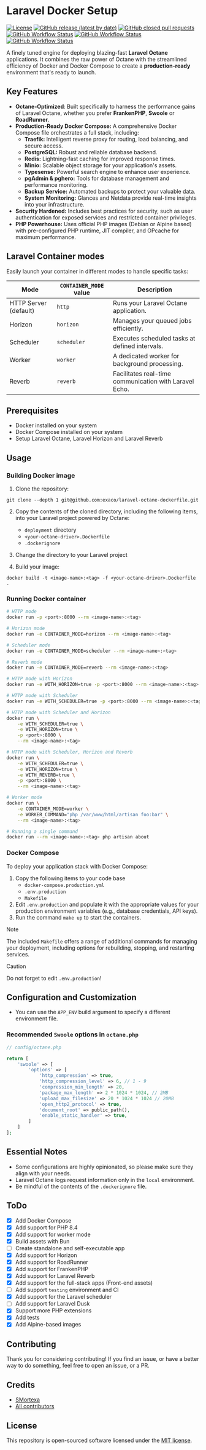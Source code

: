# Laravel Docker Setup
<a href="/LICENSE"><img alt="License" src="https://img.shields.io/github/license/exaco/laravel-octane-dockerfile"></a>
<a href="https://github.com/exaco/laravel-octane-dockerfile/releases"><img alt="GitHub release (latest by date)" src="https://img.shields.io/github/v/release/exaco/laravel-octane-dockerfile"></a>
<a href="https://github.com/exaco/laravel-octane-dockerfile/pulls"><img alt="GitHub closed pull requests" src="https://img.shields.io/github/issues-pr-closed/exaco/laravel-octane-dockerfile"></a>
<a href="https://github.com/exaco/laravel-octane-dockerfile/actions/workflows/tests.yml"><img alt="GitHub Workflow Status" src="https://github.com/exaco/laravel-octane-dockerfile/actions/workflows/roadrunner-test.yml/badge.svg"></a>
<a href="https://github.com/exaco/laravel-octane-dockerfile/actions/workflows/tests.yml"><img alt="GitHub Workflow Status" src="https://github.com/exaco/laravel-octane-dockerfile/actions/workflows/swoole-test.yml/badge.svg"></a>
<a href="https://github.com/exaco/laravel-octane-dockerfile/actions/workflows/tests.yml"><img alt="GitHub Workflow Status" src="https://github.com/exaco/laravel-octane-dockerfile/actions/workflows/frankenphp-test.yml/badge.svg"></a>


A finely tuned engine for deploying blazing-fast **Laravel Octane** applications. It combines the raw power of Octane with the streamlined efficiency of Docker and Docker Compose to create a **production-ready** environment that's ready to launch.

## Key Features

* **Octane-Optimized**: Built specifically to harness the performance gains of Laravel Octane, whether you prefer **FrankenPHP**, **Swoole** or **RoadRunner**.
* **Production-Ready Docker Compose:** A comprehensive Docker Compose file orchestrates a full stack, including:
  * **Traefik:** Intelligent reverse proxy for routing, load balancing, and secure access.
  * **PostgreSQL:** Robust and reliable database backend.
  * **Redis:** Lightning-fast caching for improved response times.
  * **Minio:** Scalable object storage for your application's assets.
  * **Typesense:** Powerful search engine to enhance user experience.
  * **pgAdmin & pghero:** Tools for database management and performance monitoring.
  * **Backup Service:** Automated backups to protect your valuable data.
  * **System Monitoring:** Glances and Netdata provide real-time insights into your infrastructure.
* **Security Hardened:** Includes best practices for security, such as user authentication for exposed services and restricted container privileges.
* **PHP Powerhouse:** Uses official PHP images (Debian or Alpine based) with pre-configured PHP runtime, JIT compiler, and OPcache for maximum performance.


## Laravel Container modes

Easily launch your container in different modes to handle specific tasks:


| Mode                  | `CONTAINER_MODE` value | Description
| --------------------- | ---------------- | ---------------- |
| HTTP Server (default) | `http` | Runs your Laravel Octane application.        |
| Horizon               | `horizon`        | Manages your queued jobs efficiently.        |
| Scheduler             | `scheduler`      | Executes scheduled tasks at defined intervals.        |
| Worker                | `worker`         | A dedicated worker for background processing.        |
| Reverb                | `reverb`         | Facilitates real-time communication with Laravel Echo.        |

## Prerequisites

- Docker installed on your system
- Docker Compose installed on your system
- Setup Laravel Octane, Laravel Horizon and Laravel Reverb

## Usage

### Building Docker image

1. Clone the repository:
```
git clone --depth 1 git@github.com:exaco/laravel-octane-dockerfile.git
```
2. Copy the contents of the cloned directory, including the following items, into your Laravel project powered by Octane:
   - `deployment` directory
   - `<your-octane-driver>.Dockerfile`
   - `.dockerignore` 
    
1. Change the directory to your Laravel project
2. Build your image:
```
docker build -t <image-name>:<tag> -f <your-octane-driver>.Dockerfile .
```

### Running Docker container

```bash
# HTTP mode
docker run -p <port>:8000 --rm <image-name>:<tag>

# Horizon mode
docker run -e CONTAINER_MODE=horizon --rm <image-name>:<tag>

# Scheduler mode
docker run -e CONTAINER_MODE=scheduler --rm <image-name>:<tag>

# Reverb mode
docker run -e CONTAINER_MODE=reverb --rm <image-name>:<tag>

# HTTP mode with Horizon
docker run -e WITH_HORIZON=true -p <port>:8000 --rm <image-name>:<tag>

# HTTP mode with Scheduler
docker run -e WITH_SCHEDULER=true -p <port>:8000 --rm <image-name>:<tag>

# HTTP mode with Scheduler and Horizon
docker run \
    -e WITH_SCHEDULER=true \
    -e WITH_HORIZON=true \
    -p <port>:8000 \
    --rm <image-name>:<tag>

# HTTP mode with Scheduler, Horizon and Reverb
docker run \
    -e WITH_SCHEDULER=true \
    -e WITH_HORIZON=true \
    -e WITH_REVERB=true \
    -p <port>:8000 \
    --rm <image-name>:<tag>

# Worker mode
docker run \
    -e CONTAINER_MODE=worker \
    -e WORKER_COMMAND="php /var/www/html/artisan foo:bar" \
    --rm <image-name>:<tag>

# Running a single command
docker run --rm <image-name>:<tag> php artisan about
```

### Docker Compose

To deploy your application stack with Docker Compose:
1. Copy the following items to your code base
    - `docker-compose.production.yml`
    - `.env.production`
    - `Makefile`
2. Edit `.env.production` and populate it with the appropriate values for your production environment variables (e.g., database credentials, API keys).
3. Run the command `make up` to start the containers.

> [!NOTE]  
> The included `Makefile` offers a range of additional commands for managing your deployment, including options for rebuilding, stopping, and restarting services.

> [!CAUTION]
> Do not forget to edit `.env.production`!

## Configuration and Customization

* You can use the `APP_ENV` build argument to specify a different environment file.

### Recommended `Swoole` options in `octane.php`

```php
// config/octane.php

return [
    'swoole' => [
        'options' => [
            'http_compression' => true,
            'http_compression_level' => 6, // 1 - 9
            'compression_min_length' => 20,
            'package_max_length' => 2 * 1024 * 1024, // 2MB
            'upload_max_filesize' => 20 * 1024 * 1024 // 20MB
            'open_http2_protocol' => true,
            'document_root' => public_path(),
            'enable_static_handler' => true,
        ]
    ]
];
```

## Essential Notes

* Some configurations are highly opinionated, so please make sure they align with your needs.
* Laravel Octane logs request information only in the `local` environment.
* Be mindful of the contents of the `.dockerignore` file.

## ToDo
- [x] Add Docker Compose
- [x] Add support for PHP 8.4
- [x] Add support for worker mode
- [x] Build assets with Bun
- [ ] Create standalone and self-executable app
- [x] Add support for Horizon
- [x] Add support for RoadRunner
- [x] Add support for FrankenPHP
- [x] Add support for Laravel Reverb
- [x] Add support for the full-stack apps (Front-end assets)
- [ ] Add support `testing` environment and CI
- [x] Add support for the Laravel scheduler
- [ ] Add support for Laravel Dusk
- [x] Support more PHP extensions
- [x] Add tests
- [x] Add Alpine-based images

## Contributing

Thank you for considering contributing! If you find an issue, or have a better way to do something, feel free to open an
issue, or a PR.

## Credits

- [SMortexa](https://github.com/smortexa)
- [All contributors](https://github.com/exaco/laravel-octane-dockerfile/graphs/contributors)

## License

This repository is open-sourced software licensed under the [MIT license](https://opensource.org/licenses/MIT).
